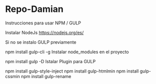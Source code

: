# Repo-Damian
Instrucciones para usar NPM / GULP

Instalar NodeJs https://nodejs.org/es/

Si no se instalo GULP previamente

npm install gulp-cli -g
Instalar node_modules en el proyecto

npm install gulp -D
Istalar Plugin para GULP

npm install gulp-style-inject
npm install gulp-htmlmin
npm install gulp-cssmin
npm install gulp-rename
